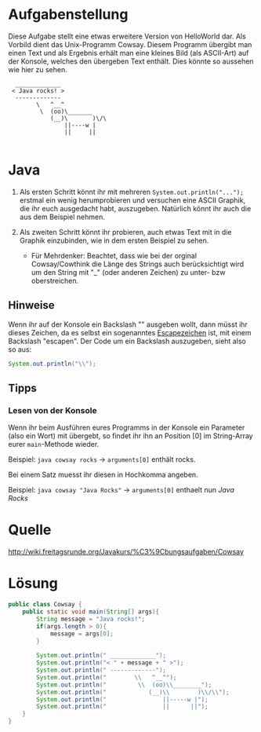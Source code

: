 # Aufgabenstellung

Diese Aufgabe stellt eine etwas erweitere Version von HelloWorld dar. Als Vorbild dient das Unix-Programm Cowsay. Diesem Programm übergibt man einen Text und als Ergebnis erhält man eine kleines Bild (als ASCII-Art) auf der Konsole, welches den übergeben Text enthält. Dies könnte so aussehen wie hier zu sehen.

```
  _____________
 < Java rocks! >
  -------------
        \   ^__^
         \  (oo)\_______
            (__)\       )\/\
                ||----w |
                ||     ||
                
```

# Java
 1. Als ersten Schritt könnt ihr mit mehreren `System.out.println("...");` erstmal ein wenig herumprobieren und versuchen eine ASCII Graphik, die ihr euch ausgedacht habt, auszugeben. Natürlich könnt ihr auch die aus dem Beispiel nehmen.

 2. Als zweiten Schritt könnt ihr probieren, auch etwas Text mit in die Graphik einzubinden, wie in dem ersten Beispiel zu sehen.

     * Für Mehrdenker: Beachtet, dass wie bei der orginal Cowsay/Cowthink die Länge des Strings auch berücksichtigt wird um den String mit "_" (oder anderen Zeichen) zu unter- bzw oberstreichen.

## Hinweise

Wenn ihr auf der Konsole ein Backslash "\" ausgeben wollt, dann müsst ihr dieses Zeichen, da es selbst ein sogenanntes [Escapezeichen](http://de.wikipedia.org/wiki/Escape-Sequenz) ist, mit einem Backslash "escapen".
Der Code um ein Backslash auszugeben, sieht also so aus:

```java
System.out.println("\\");
```

## Tipps

### Lesen von der Konsole

Wenn ihr beim Ausführen eures Programms in der Konsole ein Parameter (also ein Wort) mit übergebt, so findet ihr ihn an Position [0] im String-Array eurer `main`-Methode wieder.

Beispiel:
 `java cowsay rocks`
-> `arguments[0]` enthält rocks.

Bei einem Satz muesst ihr diesen in Hochkomma angeben.

Beispiel:
 `java cowsay "Java Rocks"`
-> `arguments[0]` enthaelt nun *Java Rocks*

# Quelle

<http://wiki.freitagsrunde.org/Javakurs/%C3%9Cbungsaufgaben/Cowsay>

# Lösung

```java
public class Cowsay {
    public static void main(String[] args){
        String message = "Java rocks!";
        if(args.length > 0){
            message = args[0];
        }
  
        System.out.println(" _____________");
        System.out.println("< " + message + " >");
        System.out.println(" -------------");
        System.out.println("        \\   ^__^");
        System.out.println("         \\  (oo)\\________");
        System.out.println("            (__)\\        )\\/\\");
        System.out.println("                ||-----w |");
        System.out.println("                ||      ||");
    }
}
```
